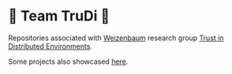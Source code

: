 # :telescope: Team TruDi :rocket:

Repositories associated with [Weizenbaum](https://github.com/wiberlin/) research group [Trust in Distributed Environments](https://www.weizenbaum-institut.de/en/research/rg17/).

Some projects also showcased [here](https://trudi.group/).
